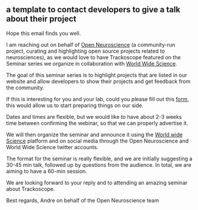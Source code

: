 ## a template to contact developers to give a talk about their project

Hope this email finds you well.

I am reaching out on behalf of [Open Neuroscience](https://open-neuroscience.com) (a community-run project, curating and highlighting open source projects related to neurosciences), as we would love to have Trackoscope featured on the Seminar series we organize in collaboration with [World Wide Science]([url](https://www.world-wide.org/)).

The goal of this seminar series is to highlight projects that are listed in our website and allow developers to show their projects and get feedback from the community.

If this is interesting for you and your lab, could you please fill out this [form](https://forms.office.com/e/xmkaapqVDg), this would allow us to start preparing things on our side. 

Dates and times are flexible, but we would like to have about 2-3 weeks time between confirming the webinar, so that we can properly advertise it. 

We will then organize the seminar and announce it using the [World wide Science]([url](https://www.world-wide.org/Open-Source/)) platform and on social media through the Open Neuroscience and World Wide Science twitter accounts.

The format for the seminar is really flexible, and we are initially suggesting a 30-45 min talk, followed up by questions from the audience. In total, we are aiming to have a 60-min session.

We are looking forward to your reply and to attending an amazing seminar about Trackoscope.

Best regards, 
Andre on behalf of the Open Neuroscience team

